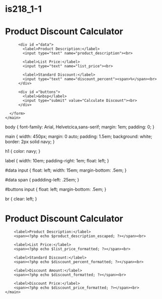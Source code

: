 # is218_1-1
<body>
    <main>
          <h1>Product Discount Calculator</h1>
          <form action="display discount.php" method="post">
        
          <div id ="data">
            <label>Product Description:</label>
            <input type="text" name="product_description"><br>
          
            <label>List Price:</label>
            <input type="text" name="list_price"><br>

            <label>Standard Discount:</label>
            <input type="text" name="discount_percent"><span>%</span><br>
          </div>

          <div id ="buttons">
            <label>&nbsp</label>
            <input type="submit" value="Calculate Discount"><br>
          </div>

      </form>    
    </main>
</body>
</html>

body {
    font-family: Arial, Helvetcica,sans-serif;
    margin: 1em;
    padding: 0;
}

main {
    width: 450px;
    margin: 0 auto;
    padding: 1.5em;
    background: white;
    border: 2px solid navy;
 }
 
 h1 {
    color: navy;
 }
 
 label {
    width: 10em;
    padding-right: 1em;
    float: left;
 }
 
 #data input {
    float: left;
    width: 15em;
    margin-bottom: .5em;
 }
 
 #data span {
    paddding-left: .25em;
 }
 
 #buttons input {
    float: left;
    margin-bottom: .5em;
 }
 
 br {
    clear: left;
 }

<?php
    // get the data from the form
    $product_description = $_POST['product_description'];
    $list_price = $_POST['list_price'];
    $discount_percent = $_POST['discount_percent'];
    
    // calculate the discount
    $discount = $list_price * $discount_percent * .01;
    $discount_price = $list_price - $discount;
    
    // apply currency formatting to the dollar and percent amounts
    $list_price_formatted = "$".number_format($list_price, 2);
    $discount_percent_formatted = $discount_percent."%";
    $discount_formatted = "$".number_format($discount, 2);
    $discount_price_formatted = "$".number_format($discount_price, 2);            
    
    // escape the unformatted input
    $product_description_escaped = htmlspecialchars($product_description);
?>
<!DOCTYPE html>
<html>
<head>
    <title>Product Discount Calculator</title>
    <link rel="stylesheet" type="text/css" href="main.css">
</head>
<body>
    <main>
        <h1>Product Discount Calculator</h1>

        <label>Product Description:</label>
        <span><?php echo $product_description_escaped; ?></span><br>

        <label>List Price:</label>
        <span><?php echo $list_price_formatted; ?></span><br>

        <label>Standard Discount:</label>
        <span><?php echo $discount_percent_formatted; ?></span><br>

        <label>Discount Amount:</label>
        <span><?php echo $discount_formatted; ?></span><br>

        <label>Discount Price:</label>
        <span><?php echo $discount_price_formatted; ?></span><br>
    </main>
</body>
</html>

